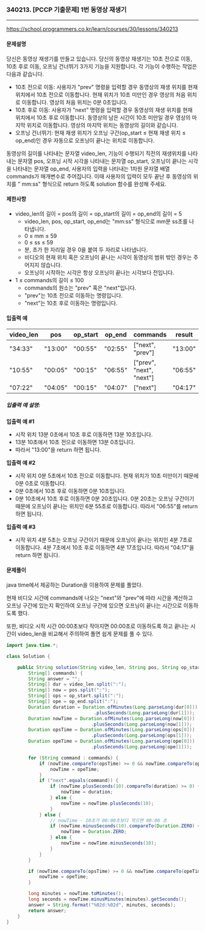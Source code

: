 ### 340213. [PCCP 기출문제] 1번 동영상 재생기

---

https://school.programmers.co.kr/learn/courses/30/lessons/340213

#### 문제설명

당신은 동영상 재생기를 만들고 있습니다. 당신의 동영상 재생기는 10초 전으로 이동, 10초 후로 이동, 오프닝 건너뛰기 3가지 기능을 지원합니다. 각 기능이 수행하는 작업은
다음과 같습니다.

- 10초 전으로 이동: 사용자가 "prev" 명령을 입력할 경우 동영상의 재생 위치를 현재 위치에서 10초 전으로 이동합니다. 현재 위치가 10초 미만인 경우 영상의 처음 위치로
  이동합니다. 영상의 처음 위치는 0분 0초입니다.
- 10초 후로 이동: 사용자가 "next" 명령을 입력할 경우 동영상의 재생 위치를 현재 위치에서 10초 후로 이동합니다. 동영상의 남은 시간이 10초 미만일 경우 영상의 마지막
  위치로 이동합니다. 영상의 마지막 위치는 동영상의 길이와 같습니다.
- 오프닝 건너뛰기: 현재 재생 위치가 오프닝 구간(op_start ≤ 현재 재생 위치 ≤ op_end)인 경우 자동으로 오프닝이 끝나는 위치로 이동합니다.

동영상의 길이를 나타내는 문자열 video_len, 기능이 수행되기 직전의 재생위치를 나타내는 문자열 pos, 오프닝 시작 시각을 나타내는 문자열 op_start, 오프닝이 끝나는
시각을 나타내는 문자열 op_end, 사용자의 입력을 나타내는 1차원 문자열 배열 commands가 매개변수로 주어집니다. 이때 사용자의 입력이 모두 끝난 후 동영상의 위치를 "
mm:ss" 형식으로 return 하도록 solution 함수를 완성해 주세요.

#### 제한사항

- video_len의 길이 = pos의 길이 = op_start의 길이 = op_end의 길이 = 5
    - video_len, pos, op_start, op_end는 "mm:ss" 형식으로 mm분 ss초를 나타냅니다.
    - 0 ≤ mm ≤ 59
    - 0 ≤ ss ≤ 59
    - 분, 초가 한 자리일 경우 0을 붙여 두 자리로 나타냅니다.
    - 비디오의 현재 위치 혹은 오프닝이 끝나는 시각이 동영상의 범위 밖인 경우는 주어지지 않습니다.
    - 오프닝이 시작하는 시각은 항상 오프닝이 끝나는 시각보다 전입니다.
- 1 ≤ commands의 길이 ≤ 100
    - commands의 원소는 "prev" 혹은 "next"입니다.
    - "prev"는 10초 전으로 이동하는 명령입니다.
    - "next"는 10초 후로 이동하는 명령입니다.

#### 입출력 예

| video_len | pos     | op_start | op_end  | commands                 | result  |
|-----------|---------|----------|---------|--------------------------|---------|
| "34:33"   | "13:00" | "00:55"  | "02:55" | ["next", "prev"]         | "13:00" |
| "10:55"   | "00:05" | "00:15"  | "06:55" | ["prev", "next", "next"] | "06:55" |
| "07:22"   | "04:05" | "00:15"  | "04:07" | ["next"]                 | "04:17" |

##### 입출력 예 설명:

**입출력 예 #1**

- 시작 위치 13분 0초에서 10초 후로 이동하면 13분 10초입니다.
- 13분 10초에서 10초 전으로 이동하면 13분 0초입니다.
- 따라서 "13:00"을 return 하면 됩니다.

**입출력 예 #2**

- 시작 위치 0분 5초에서 10초 전으로 이동합니다. 현재 위치가 10초 미만이기 때문에 0분 0초로 이동합니다.
- 0분 0초에서 10초 후로 이동하면 0분 10초입니다.
- 0분 10초에서 10초 후로 이동하면 0분 20초입니다. 0분 20초는 오프닝 구간이기 때문에 오프닝이 끝나는 위치인 6분 55초로 이동합니다. 따라서 "06:55"를 return 하면 됩니다.

**입출력 예 #3**

- 시작 위치 4분 5초는 오프닝 구간이기 때문에 오프닝이 끝나는 위치인 4분 7초로 이동합니다. 4분 7초에서 10초 후로 이동하면 4분 17초입니다. 따라서 "04:17"을 return 하면 됩니다.

#### 문제풀이

java time에서 제공하는 Duration을 이용하여 문제를 풀었다.

현재 비디오 시간에 commands에 나오는 "next"와 "prev"에 따라 시간을 계산하고 오프닝 구간에 있는지 확인하여 오프닝 구간에 있으면 오프닝이 끝나는 시간으로 이동하도록 했다.

또한, 비디오 시작 시간 00:00초보다 작아지면 00:00초로 이동하도록 하고 끝나는 시간이 video_len을 비교해서 주의하여 풀면 쉽게 문제를 풀 수 있다.

```java
import java.time.*;

class Solution {

    public String solution(String video_len, String pos, String op_start, String op_end,
        String[] commands) {
        String answer = "";
        String[] dur = video_len.split(":");
        String[] now = pos.split(":");
        String[] ops = op_start.split(":");
        String[] ope = op_end.split(":");
        Duration duration = Duration.ofMinutes(Long.parseLong(dur[0]))
                                .plusSeconds(Long.parseLong(dur[1]));
        Duration nowTime = Duration.ofMinutes(Long.parseLong(now[0]))
                               .plusSeconds(Long.parseLong(now[1]));
        Duration opsTime = Duration.ofMinutes(Long.parseLong(ops[0]))
                               .plusSeconds(Long.parseLong(ops[1]));
        Duration opeTime = Duration.ofMinutes(Long.parseLong(ope[0]))
                               .plusSeconds(Long.parseLong(ope[1]));

        for (String command : commands) {
            if (nowTime.compareTo(opsTime) >= 0 && nowTime.compareTo(opeTime) < 0) {
                nowTime = opeTime;
            }
            if ("next".equals(command)) {
                if (nowTime.plusSeconds(10).compareTo(duration) >= 0) {
                    nowTime = duration;
                } else {
                    nowTime = nowTime.plusSeconds(10);
                }
            } else {
                // nowTime - 10초가 00:00초보다 작으면 00:00 초
                if (nowTime.minusSeconds(10).compareTo(Duration.ZERO) <= 0) {
                    nowTime = Duration.ZERO;
                } else {
                    nowTime = nowTime.minusSeconds(10);
                }
            }
        }

        if (nowTime.compareTo(opsTime) >= 0 && nowTime.compareTo(opeTime) < 0) {
            nowTime = opeTime;
        }

        long minutes = nowTime.toMinutes();
        long seconds = nowTime.minusMinutes(minutes).getSeconds();
        answer = String.format("%02d:%02d", minutes, seconds);
        return answer;
    }
}
```
